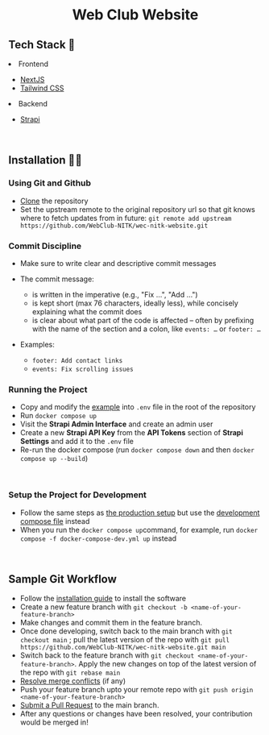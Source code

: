 <h1 align="center"> Web Club Website </h1>

## Tech Stack 🧰

<li>Frontend</li>

- [NextJS](https://nextjs.org/)
- [Tailwind CSS](https://tailwindcss.com/)

<li>Backend</li>

- [Strapi](https://strapi.io/)

<br/>



## Installation 🧑‍💻

### Using Git and Github

- [Clone](https://docs.github.com/en/get-started/quickstart/contributing-to-projects#cloning-a-fork) the repository
- Set the upstream remote to the original repository url so that git knows where to fetch updates from in future: `git remote add upstream https://github.com/WebClub-NITK/wec-nitk-website.git`

### Commit Discipline

- Make sure to write clear and descriptive commit messages
- The commit message:
    - is written in the imperative (e.g., "Fix …", "Add …")
    - is kept short (max 76 characters, ideally less), while concisely explaining what the commit does
    - is clear about what part of the code is affected – often by prefixing with the name of the section and a colon, like `events: …` or `footer: …`

- Examples:
    - `footer: Add contact links`
    - `events: Fix scrolling issues`

### Running the Project

- Copy and modify the [example](./.env.example) into `.env` file in the root of the repository
- Run `docker compose up`
- Visit the **Strapi Admin Interface** and create an admin user
- Create a new **Strapi API Key** from the **API Tokens** section of **Strapi Settings** and add it to the `.env` file
- Re-run the docker compose (run `docker compose down` and then `docker compose up --build`)

<br/>

### Setup the Project for Development

- Follow the same steps as [the production setup](#running-the-project) but use the [development compose file](./docker-compose-dev.yml) instead
- When you run the `docker compose up`command, for example, run `docker compose -f docker-compose-dev.yml up` instead

<br/>

## Sample Git Workflow

- Follow the [installation guide](https://github.com/WebClub-NITK/wec-nitk-website/blob/main/readme.md#installation-guide) to install the software
- Create a new feature branch with `git checkout -b <name-of-your-feature-branch>`
- Make changes and commit them in the feature branch.
- Once done developing, switch back to the main branch with `git checkout main` ; pull the latest version of the repo with `git pull https://github.com/WebClub-NITK/wec-nitk-website.git main`
- Switch back to the feature branch with `git checkout <name-of-your-feature-branch>`. Apply the new changes on top of the latest version of the repo with `git rebase main`
- [Resolve merge conflicts](https://help.github.com/articles/resolving-a-merge-conflict-from-the-command-line/) (if any)
- Push your feature branch upto your remote repo with `git push origin <name-of-your-feature-branch>`
- [Submit a Pull Request](https://docs.github.com/en/get-started/quickstart/contributing-to-projects#making-a-pull-request) to the main branch.
- After any questions or changes have been resolved, your contribution would be merged in!

